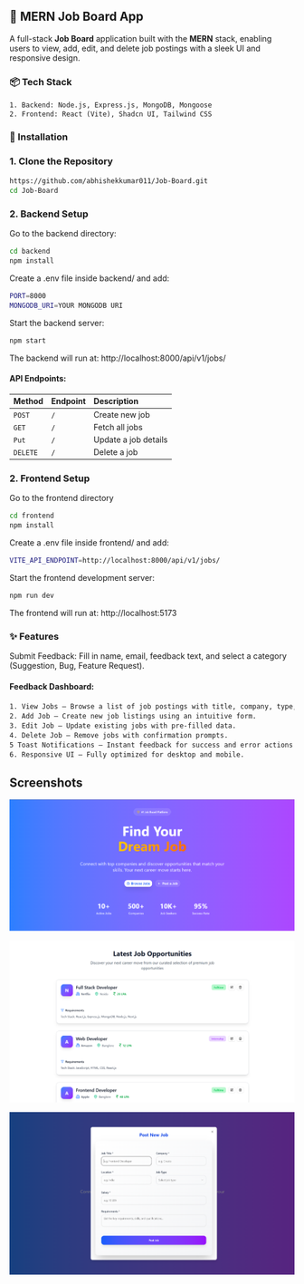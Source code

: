 
## 📝 MERN Job Board App

A full-stack **Job Board** application built with the **MERN** stack, enabling users to view, add, edit, and delete job postings with a sleek UI and responsive design.

### 📦 Tech Stack
    1. Backend: Node.js, Express.js, MongoDB, Mongoose
    2. Frontend: React (Vite), Shadcn UI, Tailwind CSS


### 🚀 Installation

### 1. Clone the Repository

```bash
https://github.com/abhishekkumar011/Job-Board.git
cd Job-Board
```

### 2. Backend Setup
Go to the backend directory:
```bash
cd backend
npm install
```
Create a .env file inside backend/ and add:

```bash
PORT=8000
MONGODB_URI=YOUR MONGODB URI
```

Start the backend server:
```bash
npm start
```

The backend will run at: http://localhost:8000/api/v1/jobs/

#### API Endpoints:

| Method | Endpoint     | Description                |
| :-------- | :------- | :------------------------- |
| `POST` | `/` | Create new job |
| `GET` | `/` | Fetch all jobs |    
| `Put` | `/` | Update a job details |  
| `DELETE` | `/` | Delete a job |  

### 2. Frontend Setup

Go to the frontend directory
```bash
cd frontend
npm install
```

Create a .env file inside frontend/ and add:
```bash
VITE_API_ENDPOINT=http://localhost:8000/api/v1/jobs/
```

Start the frontend development server:
```bash
npm run dev
```
The frontend will run at: http://localhost:5173

### ✨ Features
Submit Feedback: Fill in name, email, feedback text, and select a category (Suggestion, Bug, Feature Request).

#### Feedback Dashboard:

```bash
1. View Jobs – Browse a list of job postings with title, company, type, salary, requirements and location.
2. Add Job – Create new job listings using an intuitive form.
3. Edit Job – Update existing jobs with pre-filled data.
4. Delete Job – Remove jobs with confirmation prompts.
5 Toast Notifications – Instant feedback for success and error actions.
6. Responsive UI – Fully optimized for desktop and mobile.
```
## Screenshots

![App Screenshot](https://github.com/abhishekkumar011/Job-Board/blob/main/heroSection.png?raw=true)

![App Screenshot](https://github.com/abhishekkumar011/Job-Board/blob/main/listJobs.png?raw=true)

![App Screenshot](https://github.com/abhishekkumar011/Job-Board/blob/main/jobForm.png?raw=true)


